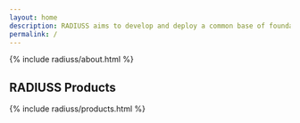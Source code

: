 ```yaml
---
layout: home
description: RADIUSS aims to develop and deploy a common base of foundational scientific software with opt-in adoption from LLNL applications in order to reduce long-term software costs and increase agility.
permalink: /
---
```


{% include radiuss/about.html %}

## RADIUSS Products

{% include radiuss/products.html %}
